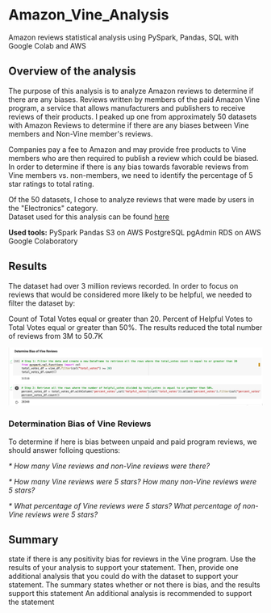 # Amazon_Vine_Analysis
Amazon reviews statistical analysis using PySpark, Pandas, SQL with Google Colab and AWS

## Overview of the analysis

The purpose of this analysis is to analyze Amazon reviews to determine if there are any biases. Reviews written by members of the paid Amazon Vine program, a service that allows manufacturers and publishers to receive reviews of their products. I peaked up one from approximately 50 datasets with Amazon Reviews to determine if there are any biases between Vine members and Non-Vine member's reviews.

Companies pay a fee to Amazon and may provide free products to Vine members who are then required to publish a review which could be biased. In order to determine if there is any bias towards favorable reviews from Vine members vs. non-members, we need to identify the percentage of 5 star ratings to total rating. 

Of the 50 datasets, I chose to analyze reviews that were made by users in the "Electronics" category.  
Dataset used for this analysis can be found <a href="https://">here</a>

**Used tools:**
PySpark
Pandas
S3 on AWS
PostgreSQL
pgAdmin
RDS on AWS
Google Colaboratory


## Results

The dataset had over 3 million reviews recorded. In order to focus on reviews that would be considered more likely to be helpful, we needed to filter the dataset by:

Count of Total Votes equal or greater than 20.
Percent of Helpful Votes to Total Votes equal or greater than 50%.
The results reduced the total number of reviews from 3M to 50.7K

![img1.png](/images/img1.png) 


### Determination Bias of Vine Reviews

To determine if here is bias between unpaid and paid program reviews, we should answer folloing questions:

_* How many Vine reviews and non-Vine reviews were there?_


_* How many Vine reviews were 5 stars? How many non-Vine reviews were 5 stars?_

_* What percentage of Vine reviews were 5 stars? What percentage of non-Vine reviews were 5 stars?_


## Summary

state if there is any positivity bias for reviews in the Vine program. Use the results of your analysis to support your statement. Then, provide one additional analysis that you could do with the dataset to support your statement.
The summary states whether or not there is bias, and the results support this statement
An additional analysis is recommended to support the statement 
